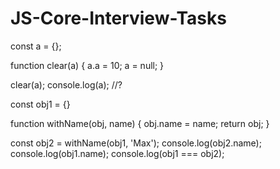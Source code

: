 # JS-Core-Interview-Tasks

const a = {};

function clear(a) {
a.a = 10;
a = null;
}

clear(a); 
console.log(a); //?



const obj1 = {}

function withName(obj, name) {
obj.name = name;
return obj;
}

const obj2 = withName(obj1, 'Max');
console.log(obj2.name);
console.log(obj1.name);
console.log(obj1 === obj2);
